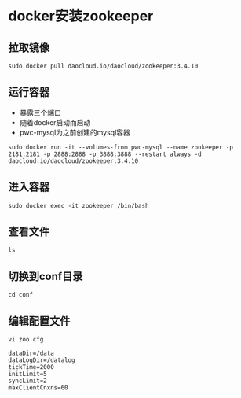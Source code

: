 # docker安装zookeeper

## 拉取镜像

```
sudo docker pull daocloud.io/daocloud/zookeeper:3.4.10
```

## 运行容器

- 暴露三个端口
- 随着docker启动而启动
- pwc-mysql为之前创建的mysql容器

```
sudo docker run -it --volumes-from pwc-mysql --name zookeeper -p 2181:2181 -p 2888:2888 -p 3888:3888 --restart always -d daocloud.io/daocloud/zookeeper:3.4.10
```

## 进入容器

```
sudo docker exec -it zookeeper /bin/bash
```

## 查看文件

```
ls
```

## 切换到conf目录

```
cd conf
```

## 编辑配置文件

```
vi zoo.cfg
```

```
dataDir=/data
dataLogDir=/datalog
tickTime=2000
initLimit=5
syncLimit=2
maxClientCnxns=60
```



